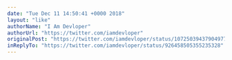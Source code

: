 ```yaml
---
date: "Tue Dec 11 14:50:41 +0000 2018"
layout: "like"
authorName: "I Am Devloper"
authorUrl: "https://twitter.com/iamdevloper"
originalPost: "https://twitter.com/iamdevloper/status/1072503943790497798"
inReplyTo: "https://twitter.com/iamdevloper/status/926458505355235328"
---
```

